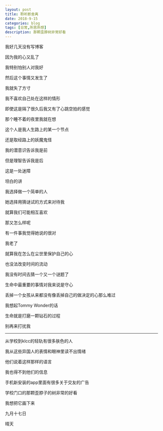 ```yaml
---
layout: post
title: 聆听断舍离
date: 2018-9-15
categories: blog
tags: [日常,所思所想]
description: 那颗歪脖树非常好看
---
```


我好几天没有写博客

因为我的心又乱了

我特别怕别人对我好

然后这个事情又发生了

我就失了方寸

我不喜欢自己处在这样的情形

即使这是隔了很久后我又有了心跳空拍的感觉

那个睡不着的夜里我就在想

这个人是我人生路上的某一个节点

还是取经路上的妖魔鬼怪

我的潜意识告诉我是前

但是理智告诉我是后

这是一处迷障

坦白的讲

我选择做一个简单的人

她选择用猜谜试的方式来对待我

就算我们可能相互喜欢

那又怎么样呢

有一件事我觉得她说的很对

我老了

就算我在怎么在尘世里保护自己的心

也没法改变时间的流动

我没有时间去猜一个又一个谜题了

生命中最重要的事情对我来说是守心

丢掉一个女孩从来都没有像丢掉自己的做决定的心那么难过

我想起Tommy Wonder的话

生命就是打磨一颗钻石的过程

别再来打扰我

------------

从学校到klcc的轻轨有很多肤色的人

我从这些异国人的表情和眼神里读不出情绪

他们说着这样那样的语言

我也得不到他们的信息

手机新安装的app里面有很多关于交友的广告

学校门口的那颗歪脖子的树非常的好看

我想把它画下来

九月十七日

晴天


